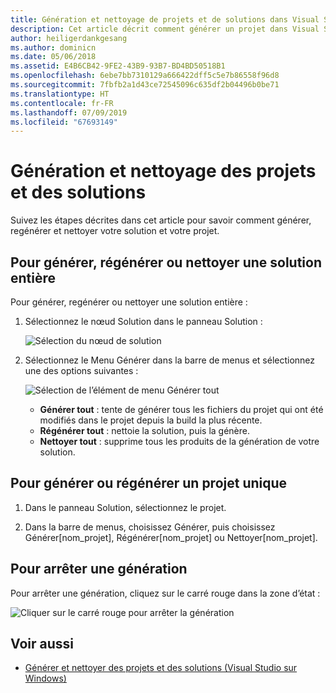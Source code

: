 ```yaml
---
title: Génération et nettoyage de projets et de solutions dans Visual Studio pour Mac
description: Cet article décrit comment générer un projet dans Visual Studio pour Mac
author: heiligerdankgesang
ms.author: dominicn
ms.date: 05/06/2018
ms.assetid: E4B6CB42-9FE2-43B9-93B7-BD4BD50518B1
ms.openlocfilehash: 6ebe7bb7310129a666422dff5c5e7b86558f96d8
ms.sourcegitcommit: 7fbfb2a1d43ce72545096c635df2b04496b0be71
ms.translationtype: HT
ms.contentlocale: fr-FR
ms.lasthandoff: 07/09/2019
ms.locfileid: "67693149"
---
```

# <a name="building-and-cleaning-projects-and-solutions"></a>Génération et nettoyage des projets et des solutions

Suivez les étapes décrites dans cet article pour savoir comment générer, regénérer et nettoyer votre solution et votre projet.

## <a name="to-build-rebuild-or-clean-an-entire-solution"></a>Pour générer, régénérer ou nettoyer une solution entière

Pour générer, regénérer ou nettoyer une solution entière :

1. Sélectionnez le nœud Solution dans le panneau Solution :

    ![Sélection du nœud de solution](media/compiling-and-building-image1.png)

2. Sélectionnez le Menu Générer dans la barre de menus et sélectionnez une des options suivantes :

    ![Sélection de l’élément de menu Générer tout](media/compiling-and-building-image2.png)

    * **Générer tout** : tente de générer tous les fichiers du projet qui ont été modifiés dans le projet depuis la build la plus récente.
    * **Régénérer tout** : nettoie la solution, puis la génère.
    * **Nettoyer tout** : supprime tous les produits de la génération de votre solution.

## <a name="to-build-or-rebuild-a-single-project"></a>Pour générer ou régénérer un projet unique

1. Dans le panneau Solution, sélectionnez le projet.

2. Dans la barre de menus, choisissez Générer, puis choisissez Générer[nom_projet], Régénérer[nom_projet] ou Nettoyer[nom_projet].

## <a name="to-stop-a-build"></a>Pour arrêter une génération

Pour arrêter une génération, cliquez sur le carré rouge dans la zone d’état :

![Cliquer sur le carré rouge pour arrêter la génération](media/compiling-and-building-image3.png)

## <a name="see-also"></a>Voir aussi

- [Générer et nettoyer des projets et des solutions (Visual Studio sur Windows)](/visualstudio/ide/building-and-cleaning-projects-and-solutions-in-visual-studio)